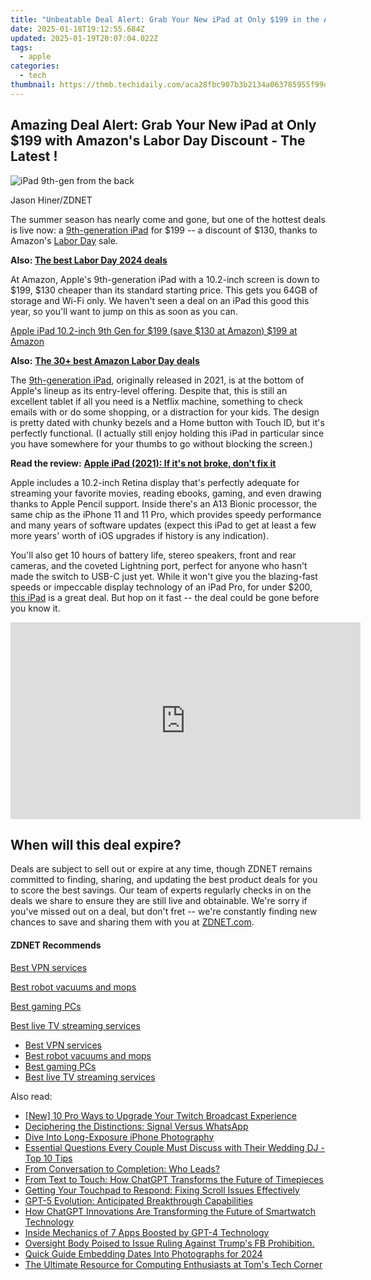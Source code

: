 ```yaml
---
title: "Unbeatable Deal Alert: Grab Your New iPad at Only $199 in the Amazing Amazon Labor Day Discount Event!"
date: 2025-01-18T19:12:55.684Z
updated: 2025-01-19T20:07:04.022Z
tags:
  - apple
categories:
  - tech
thumbnail: https://thmb.techidaily.com/aca28fbc907b3b2134a063785955f99d7ee87845f83996484c29a6f763ca253a.jpg
---
```


## Amazing Deal Alert: Grab Your New iPad at Only $199 with Amazon's Labor Day Discount - The Latest !

![iPad 9th-gen from the back](https://www.zdnet.com/a/img/resize/0f4cd9c10e3cef4e57f79d609254935adfc8cac4/2024/02/28/97b2e407-74f3-4fdd-9c6f-9dc301c9dff0/ipad-9th-gen-back.jpg?auto=webp&width=1280)

Jason Hiner/ZDNET

The summer season has nearly come and gone, but one of the hottest deals is live now: a [9th-generation iPad](https://buy.geni.us/Proxy.ashx?TSID=368250&GR%5FURL=https%3A%2F%2Fwww.amazon.com%2Fdp%2FB09G9FPHY6%3Ftag%3Dzd-buy-button-20%26ascsubtag%3D%5F%5FCOM%5FCLICK%5FID%5F%5F%7C496b2b3c-e6b2-4864-903a-36622334cc02%7Cdtp&dtb=1) for $199 -- a discount of $130, thanks to Amazon's [Labor Day](https://www.zdnet.com/home-and-office/best-labor-day-amazon-deals-2024/) sale. 

**Also: [The best Labor Day 2024 deals](https://www.zdnet.com/article/best-labor-day-deals-2024/)**

At Amazon, Apple's 9th-generation iPad with a 10.2-inch screen is down to $199, $130 cheaper than its standard starting price. This gets you 64GB of storage and Wi-Fi only. We haven't seen a deal on an iPad this good this year, so you'll want to jump on this as soon as you can.

[Apple iPad 10.2-inch 9th Gen for $199 (save $130 at Amazon) $199 at Amazon](https://buy.geni.us/Proxy.ashx?TSID=368250&GR%5FURL=https%3A%2F%2Fwww.amazon.com%2Fdp%2FB09G9FPHY6%3Ftag%3Dzd-buy-button-20%26ascsubtag%3D%5F%5FCOM%5FCLICK%5FID%5F%5F%7C496b2b3c-e6b2-4864-903a-36622334cc02%7Cdtp&dtb=1)

**Also:** [**The 30+ best Amazon Labor Day deals**](https://www.zdnet.com/home-and-office/best-labor-day-amazon-deals-2024/)

The [9th-generation iPad](https://buy.geni.us/Proxy.ashx?TSID=368250&GR%5FURL=https%3A%2F%2Fwww.amazon.com%2Fdp%2FB09G9FPHY6%3Ftag%3Dzd-buy-button-20%26ascsubtag%3D%5F%5FCOM%5FCLICK%5FID%5F%5F%7C496b2b3c-e6b2-4864-903a-36622334cc02%7Cdtp&dtb=1), originally released in 2021, is at the bottom of Apple's lineup as its entry-level offering. Despite that, this is still an excellent tablet if all you need is a Netflix machine, something to check emails with or do some shopping, or a distraction for your kids. The design is pretty dated with chunky bezels and a Home button with Touch ID, but it's perfectly functional. (I actually still enjoy holding this iPad in particular since you have somewhere for your thumbs to go without blocking the screen.)

**Read the review:** [**Apple iPad (2021): If it's not broke, don't fix it**](https://www.zdnet.com/product/apple-ipad-2021/)

Apple includes a 10.2-inch Retina display that's perfectly adequate for streaming your favorite movies, reading ebooks, gaming, and even drawing thanks to Apple Pencil support. Inside there's an A13 Bionic processor, the same chip as the iPhone 11 and 11 Pro, which provides speedy performance and many years of software updates (expect this iPad to get at least a few more years' worth of iOS upgrades if history is any indication).

You'll also get 10 hours of battery life, stereo speakers, front and rear cameras, and the coveted Lightning port, perfect for anyone who hasn't made the switch to USB-C just yet. While it won't give you the blazing-fast speeds or impeccable display technology of an iPad Pro, for under $200, [this iPad](https://buy.geni.us/Proxy.ashx?TSID=368250&GR%5FURL=https%3A%2F%2Fwww.amazon.com%2Fdp%2FB09G9FPHY6%3Ftag%3Dzd-buy-button-20%26ascsubtag%3D%5F%5FCOM%5FCLICK%5FID%5F%5F%7C496b2b3c-e6b2-4864-903a-36622334cc02%7Cdtp&dtb=1) is a great deal. But hop on it fast -- the deal could be gone before you know it. 

<!-- affiliate ads begin -->
<iframe width="560" height="315" src="https://www.youtube.com/embed/gSKkJrJ57EA?si=WDOmInPE9EgQa_tB" title="YouTube video player" frameborder="0" allow="accelerometer; autoplay; clipboard-write; encrypted-media; gyroscope; picture-in-picture; web-share" referrerpolicy="strict-origin-when-cross-origin" allowfullscreen></iframe>
<!-- affiliate ads end -->

## When will this deal expire?

Deals are subject to sell out or expire at any time, though ZDNET remains committed to finding, sharing, and updating the best product deals for you to score the best savings. Our team of experts regularly checks in on the deals we share to ensure they are still live and obtainable. We're sorry if you've missed out on a deal, but don't fret -- we're constantly finding new chances to save and sharing them with you at [ZDNET.com](https://www.zdnet.com/). 

#### **ZDNET** Recommends

[Best VPN services](https://www.zdnet.com/article/best-vpn/ "Best VPN services")

[Best robot vacuums and mops](https://www.zdnet.com/article/best-robot-vacuum-mop/ "Best robot vacuums and mops")

[Best gaming PCs](https://www.zdnet.com/article/best-gaming-pc/ "Best gaming PCs")

[Best live TV streaming services](https://www.zdnet.com/article/best-live-tv-streaming-service/ "Best live TV streaming services")

* [Best VPN services](https://www.zdnet.com/article/best-vpn/ "Best VPN services")
* [Best robot vacuums and mops](https://www.zdnet.com/article/best-robot-vacuum-mop/ "Best robot vacuums and mops")
* [Best gaming PCs](https://www.zdnet.com/article/best-gaming-pc/ "Best gaming PCs")
* [Best live TV streaming services](https://www.zdnet.com/article/best-live-tv-streaming-service/ "Best live TV streaming services")

<ins class="adsbygoogle"
     style="display:block"
     data-ad-format="autorelaxed"
     data-ad-client="ca-pub-7571918770474297"
     data-ad-slot="1223367746"></ins>

<ins class="adsbygoogle"
     style="display:block"
     data-ad-client="ca-pub-7571918770474297"
     data-ad-slot="8358498916"
     data-ad-format="auto"
     data-full-width-responsive="true"></ins>

<span class="atpl-alsoreadstyle">Also read:</span>
<div><ul>
<li><a href="https://screen-activity-recording.techidaily.com/new-10-pro-ways-to-upgrade-your-twitch-broadcast-experience/"><u>[New] 10 Pro Ways to Upgrade Your Twitch Broadcast Experience</u></a></li>
<li><a href="https://techno-recovery.techidaily.com/deciphering-the-distinctions-signal-versus-whatsapp/"><u>Deciphering the Distinctions: Signal Versus WhatsApp</u></a></li>
<li><a href="https://extra-information.techidaily.com/dive-into-long-exposure-iphone-photography/"><u>Dive Into Long-Exposure iPhone Photography</u></a></li>
<li><a href="https://win-brilliant.techidaily.com/essential-questions-every-couple-must-discuss-with-their-wedding-dj-top-10-tips/"><u>Essential Questions Every Couple Must Discuss with Their Wedding DJ - Top 10 Tips</u></a></li>
<li><a href="https://tech-haven.techidaily.com/from-conversation-to-completion-who-leads/"><u>From Conversation to Completion: Who Leads?</u></a></li>
<li><a href="https://tech-haven.techidaily.com/from-text-to-touch-how-chatgpt-transforms-the-future-of-timepieces/"><u>From Text to Touch: How ChatGPT Transforms the Future of Timepieces</u></a></li>
<li><a href="https://win-howtos.techidaily.com/getting-your-touchpad-to-respond-fixing-scroll-issues-effectively/"><u>Getting Your Touchpad to Respond: Fixing Scroll Issues Effectively</u></a></li>
<li><a href="https://tech-haven.techidaily.com/gpt-5-evolution-anticipated-breakthrough-capabilities/"><u>GPT-5 Evolution: Anticipated Breakthrough Capabilities</u></a></li>
<li><a href="https://tech-haven.techidaily.com/how-chatgpt-innovations-are-transforming-the-future-of-smartwatch-technology/"><u>How ChatGPT Innovations Are Transforming the Future of Smartwatch Technology</u></a></li>
<li><a href="https://tech-haven.techidaily.com/inside-mechanics-of-7-apps-boosted-by-gpt-4-technology/"><u>Inside Mechanics of 7 Apps Boosted by GPT-4 Technology</u></a></li>
<li><a href="https://facebook.techidaily.com/oversight-body-poised-to-issue-ruling-against-trumps-fb-prohibition/"><u>Oversight Body Poised to Issue Ruling Against Trump's FB Prohibition.</u></a></li>
<li><a href="https://extra-guidance.techidaily.com/quick-guide-embedding-dates-into-photographs-for-2024/"><u>Quick Guide Embedding Dates Into Photographs for 2024</u></a></li>
<li><a href="https://hardware-tips.techidaily.com/the-ultimate-resource-for-computing-enthusiasts-at-toms-tech-corner/"><u>The Ultimate Resource for Computing Enthusiasts at Tom's Tech Corner</u></a></li>
</ul></div>

